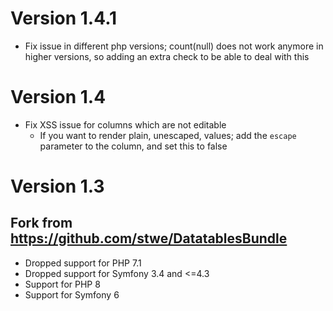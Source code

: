 # Version 1.4.1

* Fix issue in different php versions; count(null) does not work anymore in higher versions, so adding an extra check to be able to deal with this

# Version 1.4

* Fix XSS issue for columns which are not editable
    * If you want to render plain, unescaped, values; add the `escape` parameter to the column, and set this to false

# Version 1.3

## Fork from https://github.com/stwe/DatatablesBundle

* Dropped support for PHP 7.1
* Dropped support for Symfony 3.4 and <=4.3
* Support for PHP 8
* Support for Symfony 6
